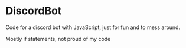 # DiscordBot

Code for a discord bot with JavaScript, just for fun and to mess around.

Mostly if statements, not proud of my code

